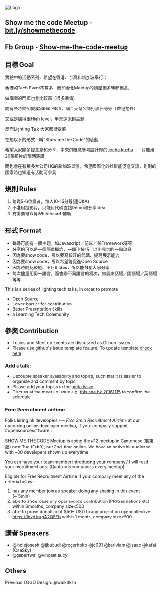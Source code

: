 ![Logo](/logo.png)

## Show me the code Meetup - [bit.ly/showmethecode](https://bit.ly/showmethecode)

## Fb Group - [Show-me-the-code-meetup](https://www.facebook.com/groups/1122128014540022/)

## 目標 Goal
實驗中的活動系列，希望在香港、台灣和新加玻舉行：

香港的Tech Event不算多，而如台北Meetup的講座很多時都很長，

做講者的門檻也會比較高（很多準備）

而有些時候卻變成Sales Pitch，講半天幫公司打廣告等等（香港尤甚）

又或是講得很High level，半天還未到主題

反而Lighting Talk 大家都很受落

在想以下的形式，叫"Show me the Code"的活動

希望大家能多提意見和分享，本來的概念參考設計界的[pecha kucha](http://www.pechakucha.org/)－－只能用20張照片的限時演講

而也會在有眾多大公司HQ的新加玻舉辦，希望國際化的社群能促進交流、到別的國家時也知道有活動可參與

## 規則 Rules
1. 每晚5-6位講者，每人10-15分鐘(連Q&A)
2. 不准用投影片，只能用代碼直接Demo和分享Idea
3. 有需要可以用Whiteboard 輔助

## 形式 Format
- 每晚可能有一個主題，如Javascript／前端／某Framework等等
- 分享的可以是一個簡單概念、一個小技巧，以小見大的一點啟發
- 因為要show code，所以要寫較好的代碼、提高展示能力
- 因為要show code，所以希望能促進Open Source
- 因為時間比較短、不用Slides，所以能鼓勵大家分享
- 每次儘量用同一語言，而會辦不同語言的場次，如廣東話場／國語場／英語場等等

This is a series of lighting tech talks, in order to promote
- Open Source
- Lower barrier for contribution
- Better Presentation Skills
- a Learning Tech Community


## 參與 Contribution
- Topics and Meet up Events are discussed as Github Issues
- Please use github's issue template feature. To update template [check here](https://help.github.com/articles/creating-an-issue-template-for-your-repository/)

### Add a talk:
- Decouple speaker availability and topics, such that it is easier to organize and comment by topic
- Please add your topics in the [meta issue](https://github.com/code4hk/showmethecode/issues/1)
- Discuss at the meet up issue e.g. [this one hk 20161115](https://github.com/code4hk/showmethecode/issues/2) to confirm the schedule

### Free Recruitment airtime 
Folks hiring hk developers --- *Free 3min Recruitment Airtime* at our upcoming online developer meetup, if your company support #opensourcesoftware .

SHOW ME THE CODE Meetup is doing the #12 meetup in Cantonese (廣東話) next Tue (Feb9), our 2nd-time online.
We have an active hk audience with ~30 developers shown up everytime.

You can have your team member introducing your company / I will read your recruitment ads. (Quota = 5 companies every meetup)

Eligible for Free Recruitment Airtime If your company meet any of the criteria below:

1) has any member join as speaker doing any sharing in this event (~15min)
2) able to show case any opensource contribution (PR/translations etc) within 6months, company size<500
3) able to prove donation of $50+ USD to any project on opencollective https://lnkd.in/gA2QBEb within 1 month, company size<500


## 講者 Speakers
- @indiejoseph @jjbubudi @rogerhokp @jc091 @karlvlam
@isaac @kafai (OneSky)
- @gilbertwat @vincentlaucy




## Others
Previous LOGO Design: @waikitkan
